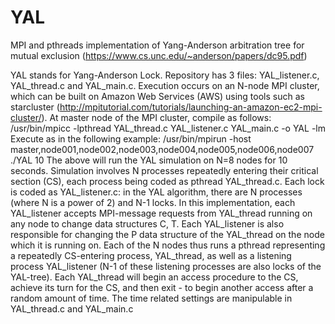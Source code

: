 # YAL
MPI and pthreads implementation of Yang-Anderson arbitration tree for mutual exclusion (https://www.cs.unc.edu/~anderson/papers/dc95.pdf)

YAL stands for Yang-Anderson Lock.
Repository has 3 files: YAL_listener.c, YAL_thread.c and YAL_main.c.
Execution occurs on an N-node MPI cluster, which can be built on Amazon Web Services (AWS) using tools such as starcluster (http://mpitutorial.com/tutorials/launching-an-amazon-ec2-mpi-cluster/).
At master node of the MPI cluster, compile as follows: /usr/bin/mpicc -lpthread YAL_thread.c YAL_listener.c YAL_main.c -o YAL -lm
Execute as in the following example: /usr/bin/mpirun -host master,node001,node002,node003,node004,node005,node006,node007 ./YAL 10
The above will run the YAL simulation on N=8 nodes for 10 seconds.
Simulation involves N processes repeatedly entering their critical section (CS), each process being coded as pthread YAL_thread.c.
Each lock is coded as YAL_listener.c: in the YAL algorithm, there are N processes (where N is a power of 2) and N-1 locks.
In this implementation, each YAL_listener accepts MPI-message requests from YAL_thread running on any node to change data structures C, T.
Each YAL_listener is also responsible for changing the P data structure of the YAL_thread on the node which it is running on.
Each of the N nodes thus runs a pthread representing a repeatedly CS-entering process, YAL_thread, as well as a listening process YAL_listener (N-1 of these listening processes are also locks of the YAL-tree).
Each YAL_thread will begin an access procedure to the CS, achieve its turn for the CS, and then exit - to begin another access after a random amount of time.
The time related settings are manipulable in YAL_thread.c and YAL_main.c

